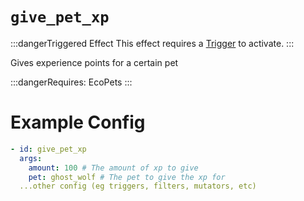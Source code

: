 # `give_pet_xp`
:::dangerTriggered Effect
This effect requires a [Trigger](https://plugins.auxilor.io/effects/all-triggers) to activate.
:::

Gives experience points for a certain pet

:::dangerRequires:
EcoPets
:::

# Example Config
```yaml
- id: give_pet_xp
  args:
    amount: 100 # The amount of xp to give
    pet: ghost_wolf # The pet to give the xp for
  ...other config (eg triggers, filters, mutators, etc)
```